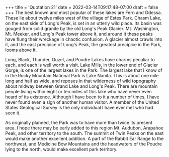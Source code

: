 +++
title = 'Quotation 21'
date = 2022-03-14T09:17:48-07:00
draft = false
+++
The best known and most popular of these lakes are Fern and Odessa. These lie about twelve miles west of the village of Estes Park. Chasm Lake, on the east side of Long's Peak, is set in an utterly wild place. Its basin was gouged from solid granite by the old Long's Peak Glacier. Mt. Washington, Mt. Meeker, and Long's Peak tower above it, and around it these peaks have flung their wreckage in chaotic confusion. A glacier almost crawls into it, and the east precipice of Long's Peak, the greatest precipice in the Park, looms above it.

Long, Black, Thunder, Ouzel, and Poudre Lakes have charms peculiar to each, and each is well worth a visit. Lake Mills, in the lower end of Glacier Gorge, is one of the largest lakes in the Park. The largest lake that I know of in the Rocky Mountain National Park is Lake Nanita. This is about one mile long and half as wide, and reposes in that wilderness of wild topography about midway between Grand Lake and Long's Peak. There are mountain people living within eight or ten miles of this lake who have never even heard of its existence. Although I have been to it a number of times, I have never found even a sign of another human visitor. A member of the United States Geological Survey is the only individual I have ever met who had seen it.

As originally planned, the Park was to have more than twice its present area. I hope there may be early added to this region Mt. Audubon, Arapahoe Peak, and other territory to the south. The summit of Twin Peaks on the east would make another excellent addition. A part of the Rabbit Ear Range to the northwest, and Medicine Bow Mountains and the headwaters of the Poudre lying to the north, would make excellent park territory.
